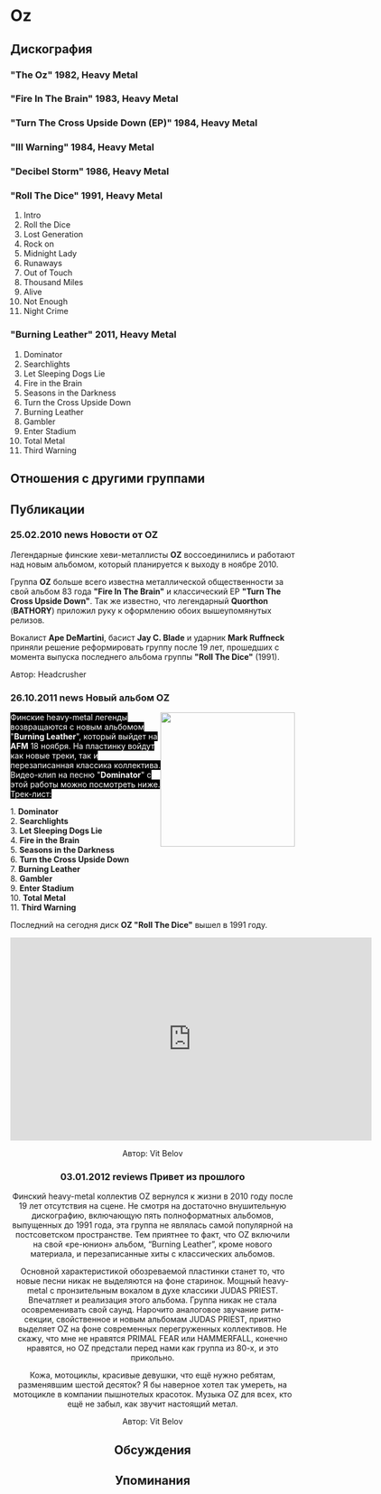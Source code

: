 # Oz



## Дискография

### "The Oz" 1982, Heavy Metal



### "Fire In The Brain" 1983, Heavy Metal



### "Turn The Cross Upside Down (EP)" 1984, Heavy Metal



### "III Warning" 1984, Heavy Metal



### "Decibel Storm" 1986, Heavy Metal



### "Roll The Dice" 1991, Heavy Metal

1. Intro
2. Roll the Dice
3. Lost Generation
4. Rock on
5. Midnight Lady
6. Runaways
7. Out of Touch
8. Thousand Miles
9. Alive
10. Not Enough
11. Night Crime

### "Burning Leather" 2011, Heavy Metal

1. Dominator	 
2. Searchlights
3. Let Sleeping Dogs Lie	 
4. Fire in the Brain	 
5. Seasons in the Darkness	 
6. Turn the Cross Upside Down	 
7. Burning Leather	 
8. Gambler	 
9. Enter Stadium	 
10. Total Metal	 
11. Third Warning


## Отношения с другими группами


## Публикации

### 25.02.2010 news Новости от OZ

<P>Легендарные финские хеви-металлисты <STRONG>OZ</STRONG> воссоединились и работают над новым альбомом, который планируется к выходу в ноябре 2010. </P>
<P>Группа <STRONG>OZ</STRONG> больше всего известна металлической общественности за свой альбом 83 года <STRONG>"Fire In The Brain"</STRONG> и классический EP <STRONG>"Turn The Cross Upside Down"</STRONG>. Так же известно, что легендарный&nbsp;<STRONG>Quorthon</STRONG> (<STRONG>BATHORY</STRONG>) приложил&nbsp;руку к&nbsp;оформлению обоих вышеупомянутых релизов.</P>
<P>Вокалист <B itxtvisited="1">Ape DeMartini</B>, басист <B itxtvisited="1">Jay C. Blade</B> и ударник <B itxtvisited="1">Mark Ruffneck</B> приняли решение реформировать группу после 19 лет,&nbsp;прошедших&nbsp;с момента выпуска последнего альбома&nbsp;группы&nbsp;<B itxtvisited="1">"Roll The Dice"</B> (1991).</P>
Автор: Headcrusher

### 26.10.2011 news Новый альбом OZ

<P><FONT style="BACKGROUND-COLOR: #000000" color=#ffffff><IMG height=238 alt="" hspace=0 src="/images/news_rus/2011.10/21754.jpg" width=238 align=right border=0>Финские heavy-metal легенды возвращаются с новым альбомом "<STRONG>Burning Leather</STRONG>", который выйдет на <STRONG>AFM</STRONG> 18 ноября. На пластинку войдут как новые треки, так и перезаписанная классика коллектива. Видео-клип на песню "<STRONG>Dominator</STRONG>" с этой работы можно посмотреть ниже. Трек-лист:</FONT></P>
<P>1. <STRONG>Dominator&nbsp;</STRONG>&nbsp; <BR>2. <STRONG>Searchlights&nbsp;</STRONG>&nbsp; <BR>3. <STRONG>Let Sleeping Dogs Lie</STRONG>&nbsp;&nbsp; <BR>4. <STRONG>Fire in the Brain</STRONG>&nbsp;&nbsp; <BR>5. <STRONG>Seasons in the Darkness</STRONG>&nbsp;&nbsp; <BR>6. <STRONG>Turn the Cross Upside Down</STRONG>&nbsp;&nbsp; <BR>7. <STRONG>Burning Leather</STRONG>&nbsp;&nbsp; <BR>8. <STRONG>Gambler&nbsp;&nbsp; <BR></STRONG>9. <STRONG>Enter Stadium</STRONG>&nbsp;&nbsp; <BR>10. <STRONG>Total Metal&nbsp;&nbsp; <BR></STRONG>11. <STRONG>Third Warning</STRONG></P>
<P>Последний на сегодня диск <STRONG>OZ "Roll The Dice"</STRONG> вышел в 1991 году.</P>
<P><center><object style="height: 390px; width: 640px"><param name="movie" value="http://www.youtube.com/v/r-xRNZwQ3WQ?version=3&feature=player_detailpage"><param name="allowFullScreen" value="true"><param name="allowScriptAccess" value="always"><embed src="http://www.youtube.com/v/r-xRNZwQ3WQ?version=3&feature=player_detailpage" type="application/x-shockwave-flash" allowfullscreen="true" allowScriptAccess="always" width="640" height="360"></object></P>
Автор: Vit Belov

### 03.01.2012 reviews Привет из прошлого

<P>Финский heavy-metal коллектив OZ вернулся к жизни в 2010 году после 19 лет отсутствия на сцене. Не смотря на достаточно внушительную дискографию, включающую пять полноформатных альбомов, выпущенных до 1991 года, эта группа не являлась самой популярной на постсоветском пространстве. Тем приятнее то факт, что OZ включили на свой «ре-юнион» альбом, “Burning Leather”, кроме нового материала, и перезаписанные хиты с классических альбомов.</P>
<P>Основной характеристикой обозреваемой пластинки станет то, что новые песни никак не выделяются на фоне старинок. Мощный heavy-metal с пронзительным вокалом в духе классики JUDAS PRIEST. Впечатляет и реализация этого альбома. Группа никак не стала осовременивать свой саунд. Нарочито аналоговое звучание ритм-секции, свойственное и новым альбомам JUDAS PRIEST, приятно выделяет OZ на фоне современных перегруженных коллективов. Не скажу, что мне не нравятся PRIMAL FEAR или HAMMERFALL, конечно нравятся, но OZ предстали перед нами как группа из 80-х, и это прикольно.</P>
<P>Кожа, мотоциклы, красивые девушки, что ещё нужно ребятам, разменявшим шестой десяток? Я бы наверное хотел так умереть, на мотоцикле в компании пышнотелых красоток. Музыка OZ для всех, кто ещё не забыл, как звучит настоящий метал.</P>
Автор: Vit Belov


## Обсуждения


## Упоминания

